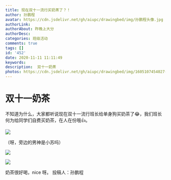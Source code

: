 ```yaml
---
title: 现在双十一流行买奶茶了？！
author: 孙鹏程
avatar: https://cdn.jsdelivr.net/gh/aiupc/drawingbed/img/孙鹏程头像.jpg
authorLink: 
authorAbout: 昨晚上大分
authorDesc: 
categories: 班级活动
comments: true
tags: []
id: '452'
date: 2020-11-11 11:11:49
keywords:
description:  双十一奶茶
photos: https://cdn.jsdelivr.net/gh/aiupc/drawingbed/img/1605107454027-300x225.jpeg
---
```


# 双十一奶茶

不知道为什么，大家都听说现在双十一流行班长给单身狗买奶茶了😂，我们班长何为给同学们自费买奶茶，在人在份哦👍。

![](https://cdn.jsdelivr.net/gh/aiupc/drawingbed/img/1605107454027-300x225.jpeg)

（呀，旁边的男神是小苏吗）

![](https://cdn.jsdelivr.net/gh/aiupc/drawingbed/img/1605107457679-300x225.jpeg)

![](https://www.aiupc.xyz/wp-content/uploads/2020/11/42f943572d313238-225x300.jpg)

奶茶很好喝，nice 呀。 投稿人：孙鹏程